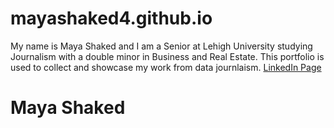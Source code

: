 # mayashaked4.github.io
My name is Maya Shaked and I am a Senior at Lehigh University studying Journalism with a double minor in Business and Real Estate. This portfolio is used to collect and showcase my work from data journlaism. 
[LinkedIn Page](www.linkedin.com/in/mayashaked426)
# Maya Shaked
